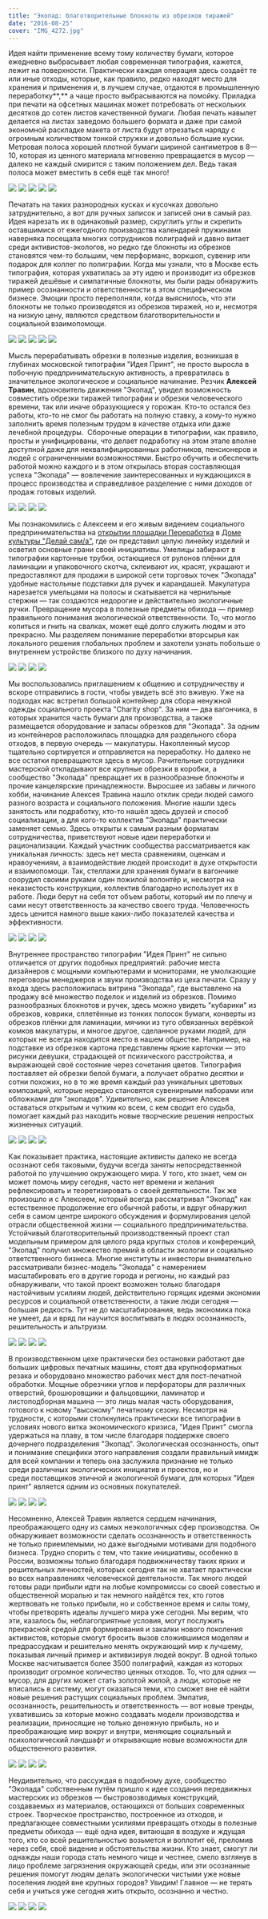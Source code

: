 ```yaml
---
title: "Экопад: благотворительные блокноты из обрезков тиражей"
date: "2016-08-25"
cover: "IMG_4272.jpg"
---
```


Идея найти применение всему тому количеству бумаги, которое ежедневно выбрасывает любая современная типография, кажется, лежит на поверхности. Практически каждая операция здесь создаёт те или иные отходы, которые, как правило, редко находят место для хранения и применения и, в лучшем случае, отдаются в промышленную переработку**,** а чаще просто выбрасываются на помойку. Приладка при печати на офсетных машинах может потребовать от нескольких десятков до сотен листов качественной бумаги. Любая печать навылет делается на листах заведомо большего формата и даже при самой экономной раскладке макета от листа будут отрезаться наряду с огромным количеством тонкой стружки и довольно большие куски. Метровая полоса хорошей плотной бумаги шириной сантиметров в 8—10, которая из ценного материала мгновенно превращается в мусор — далеко не каждый смирится с таким положением дел. Ведь такая полоса может вместить в себя ещё так много!

![](./images/IMG_4199.jpg)
![](./images/IMG_4200.jpg)
![](./images/IMG_4201.jpg)
![](./images/IMG_4203.jpg)
![](./images/IMG_4207.jpg)

Печатать на таких разнородных кусках и кусочках довольно затруднительно, а вот для ручных записок и записей они в самый раз. Идея нарезать их в одинаковый размер, скруглить углы и скрепить оставшимися от ежегодного производства календарей пружинами наверняка посещала многих сотрудников полиграфий и давно витает среди активистов-экологов, но редко где блокноты из обрезков становятся чем-то большим, чем перформанс, воркшоп, сувенир или подарок для коллег по полиграфии. Когда мы узнали, что в Москве есть типография, которая ухватилась за эту идею и производит из обрезков тиражей дешёвые и симпатичные блокноты, мы были рады обнаружить пример осознанности и ответственности в этом специфическом бизнесе. Эмоции просто переполняли, когда выяснилось, что эти блокноты не только производятся из обрезков тиражей, но и, несмотря на низкую цену, являются средством благотворительности и социальной взаимопомощи.

![](./images/IMG_4211.jpg)
![](./images/IMG_4212.jpg)
![](./images/IMG_4214.jpg)
![](./images/IMG_4217.jpg)
![](./images/IMG_4218.jpg)

Мысль перерабатывать обрезки в полезные изделия, возникшая в глубинах московской типографии "Идея Принт", не просто выросла в побочную предпринимательскую активность, а превратилась в значительное экологическое и социальное начинание. Резчик **Алексей Травин**, вдохновитель движения "Экопад", увидел возможность совместить обрезки тиражей типографии и обрезки человеческого времени, так или иначе образующиеся у горожан. Кто-то остался без работы, кто-то не смог бы работать на полную ставку, а кому-то нужно заполнить время полезным трудом в качестве отдыха или даже лечебной процедуры.  Сборочные операции в типографии, как правило, просты и унифицированы, что делает подработку на этом этапе вполне доступной даже для неквалифицированных работников, пенсионеров и людей с ограниченными возможностями. Быстро обучить и обеспечить работой можно каждого и в этом открылась вторая составляющая успеха "Экопада" — вовлечение заинтересованных и нуждающихся в процесс производства и справедливое разделение с ними доходов от продаж готовых изделий.

![](./images/IMG_4221.jpg)
![](./images/IMG_4224.jpg)
![](./images/IMG_4225.jpg)
![](./images/IMG_4228.jpg)

Мы познакомились с Алексеем и его живым видением социального предпринимательства на [открытии площадки Переработка](/practice/event/otkrytie-ploshhadki-dk-delaj-sam-a-pererabotka/) в [Доме культуры "Делай сам/а"](/workshop/archive/dom-kultury-delaj-sam-a-2/), где он представил целую линейку изделий и осветил основные грани своей инициативы. Умелицы забирают в типографии картонные трубки, остающиеся от рулонов плёнки для ламинации и упаковочного скотча, склеивают их, красят, украшают и предоставляют для продажи в широкой сети торговых точек "Экопада" удобные настольные подставки для ручек и карандашей. Макулатура нарезается умельцами на полосы и скатывается на чернильные стержни — так создаются недорогие и действительно экологичные ручки. Превращение мусора в полезные предметы обихода — пример правильного понимания экологической ответственности. То, что могло копиться и гнить на свалках, может ещё долго служить людям и это прекрасно. Мы разделяем понимание переработки вторсырья как локального решения глобальных проблем и захотели узнать побольше о внутреннем устройстве близкого по духу начинания.

![](./images/IMG_4230.jpg)
![](./images/IMG_4231.jpg)
![](./images/IMG_4233.jpg)
![](./images/IMG_4234.jpg)

Мы воспользовались приглашением к общению и сотрудничеству и вскоре отправились в гости, чтобы увидеть всё это вживую. Уже на подходах нас встретил большой контейнер для сбора ненужной одежды социального проекта "Charity shop". За ним — два вагончика, в которых хранится часть бумаги для производства, а также размещается оборудование и запасы обрезков для "Экопада". За одним из контейнеров расположилась площадка для раздельного сбора отходов, в первую очередь — макулатуры. Накопленный мусор тщательно сортируется и отправляется на переработку. Но далеко не все остатки превращаются здесь в мусор. Рачительные сотрудники мастерской откладывают все крупные обрезки в коробки, а сообщество "Экопада" превращает их в разнообразные блокноты и прочие канцелярские принадлежности. Выросшее из забавы и личного хобби, начинание Алексея Травина нашло отклик среди людей самого разного возраста и социального положения. Многие нашли здесь занятость или подработку, кто-то нашёл здесь друзей и способ социализации, а для кого-то коллектив "Экопада" практически заменяет семью. Здесь открыты к самым разным форматам сотрудничества, приветствуют новые идеи переработки и рационализации. Каждый участник сообщества рассматривается как уникальная личность: здесь нет места сравнениям, оценкам и нравоучениям, а взаимодействие людей происходит в духе открытости и взаимопомощи. Так, стеллажи для хранения бумаги в вагончике соорудил своими руками один пожилой волонтёр и, несмотря на неказистость конструкции, коллектив благодарно использует их в работе. Люди берут на себя тот объем работы, который им по плечу и сами несут ответственность за качество своего труда. Человечность здесь ценится намного выше каких-либо показателей качества и эффективности.

![](./images/IMG_4235.jpg)
![](./images/IMG_4236.jpg)
![](./images/IMG_4237.jpg)
![](./images/IMG_4239.jpg)

Внутреннее пространство типографии "Идея Принт" не сильно отличается от других подобных предприятий: рабочие места дизайнеров с мощными компьютерами и мониторами, не умолкающие переговоры менеджеров и звуки производства из цеха печати. Сразу у входа здесь расположилась витрина "Экопада", где выставлено на продажу всё множество поделок и изделий из обрезков. Помимо разнообразных блокнотов и ручек, здесь можно увидеть "кубарики" из обрезков, коврики, сплетённые из тонких полосок бумаги, конверты из обрезков плёнки для ламинации, мячики из туго обвязанных верёвкой комков макулатуры, и многое другое, сделанное руками людей, для которых не всегда находится место в нашем обществе. Например, на подставке из обрезков картона представлены яркие карточки — это рисунки девушки, страдающей от психического расстройства, и выражающей своё состояние через сочетания цветов. Типография поставляет ей обрезки белой бумаги, а получает обратно десятки и сотни похожих, но в то же время каждый раз уникальных цветовых композиций, которые нередко становятся сувенирными наборами или обложками для "экопадов". Удивительно, как решение Алексея оставаться открытым и чутким ко всем, с кем сводит его судьба, помогает каждый раз находить новые творческие решения непростых жизненных ситуаций.

![](./images/IMG_4240.jpg)
![](./images/IMG_4243.jpg)
![](./images/IMG_4245.jpg)
![](./images/IMG_4247.jpg)

Как показывает практика, настоящие активисты далеко не всегда осознают себя таковыми, будучи всегда заняты непосредственной работой по улучшению окружающего мира. У того, кто знает, чем он может помочь миру сегодня, часто нет времени и желания рефлексировать и теоретизировать о своей деятельности. Так же произошло и с Алексеем, который всегда рассматривал "Экопад" как естественное продолжение его обычной работы, и вдруг обнаружил себя в самом центре широкого обсуждения и формулирования целой отрасли общественной жизни — социального предпринимательства. Устойчивый благотворительный производственный проект стал модельным примером для целого ряда круглых столов и конференций, "Экопад" получил множество премий в области экологии и социально ответственного бизнеса. Многие институты и инвесторы внимательно рассматривали бизнес-модель "Экопада" с намерением масштабировать его в другие города и регионы, но каждый раз обнаруживали, что такой проект возможен только благодаря настойчивым усилиям людей, действительно горящих идеями экономии ресурсов и социальной ответственности, а такие люди сегодня — большая редкость. Тут не до масштабирования, ведь экономика пока не умеет, да и вряд ли научится воспитывать в людях осознанность, решительность и альтруизм.

![](./images/IMG_4250.jpg)
![](./images/IMG_4252.jpg)
![](./images/IMG_4256.jpg)
![](./images/IMG_4257.jpg)

В производственном цехе практически без остановки работают две больших цифровых печатных машины, стоят два крупноформатных резака и оборудовано множество рабочих мест для пост-печатной обработки. Мощные обрезчики углов и перфораторы для различных отверстий, брошюровщики и фальцовщики, ламинатор и листоподборная машина — это лишь малая часть оборудования, готового к новому "высокому" печатному сезону. Несмотря на трудности, с которыми столкнулись практически все типографии в условиях нового витка экономического кризиса, "Идея Принт" смогла удержаться на плаву, в том числе благодаря поддержке своего дочернего подразделения "Экопад". Экологическая осознанность, опыт и понимание специфики этого направления создали правильный имидж для всей компании и теперь она заслужила признание не только среди различных экологических инициатив и проектов, но и среди поставщиков этичной и экологичной бумаги, для которых "Идея принт" является одним из основных покупателей.

![](./images/IMG_4259.jpg)
![](./images/IMG_4260.jpg)
![](./images/IMG_4261.jpg)
![](./images/IMG_4262.jpg)

Несомненно, Алексей Травин является сердцем начинания, преображающего одну из самых неэкологичных сфер производства. Он обнаруживает возможности сделать осознанность и ответственность не только приемлемыми, но даже выгодными мотивами для подобного бизнеса. Трудно спорить с тем, что такие инициативы, особенно в России, возможны только благодаря подвижничеству таких ярких и решительных личностей, которых сегодня так не хватает практически во всех направлениях человеческой деятельности. Так много людей готовы ради прибыли идти на любые компромиссы со своей совестью и общественной моралью и так немного найдётся тех, кто готов жертвовать не только прибыли, но и собственное время и силы тому, чтобы претворять идеалы лучшего мира уже сегодня. Мы верим, что эти, казалось бы, неблагоприятные условия, могут послужить прекрасной средой для формирования и закалки нового поколения активистов, которые смогут бросить вызов сложившимся моделям и предрассудкам и решительно менять окружающий мир к лучшему, показывая личный пример и активизируя людей вокруг. В одной только Москве насчитывается более 3500 полиграфий, каждая из которых производит огромное количество ценных отходов. То, что для одних — мусор, для других может стать золотой жилой, а люди, которые не вписались в систему, могут оказаться теми, кто сможет вне её найти новые решения растущих социальных проблем. Эмпатия, осознанность, решительность и ответственность — вот новые тренды, ухватившись за которые можно создавать модели производства и реализации, приносящие не только денежную прибыль, но и преображающие мир вокруг и внутри, меняющие социальный и психологический ландшафт и открывающие новые возможности для общественного развития.

![](./images/IMG_4264.jpg)
![](./images/IMG_4265.jpg)
![](./images/IMG_4266.jpg)
![](./images/IMG_4267.jpg)

Неудивительно, что рассуждая в подобному духе, сообщество "Экопада" собственным путём пришло к идее создания передвижных мастерских из обрезков — быстровозводимых конструкций, создаваемых из материалов, остающихся от больших современных строек. Творческое пространство, построенное из отходов, и предлагающее совместными усилиями превращать отходы в полезные предметы обихода — ещё одна идея, витающая в воздухе и ждущая того, кто со всей решительностью возьмется и воплотит её, преломив через себя, своё видение и обстоятельства жизни. Кто знает, смогут ли однажды наши города стать немного чище и честнее, смело взглянув в лицо проблеме загрязнения окружающей среды, или эти осознанные решения помогут людям делать экологически чистыми уже новые поселения людей вне крупных городов? Увидим! Главное — не терять себя и учиться уже сегодня жить открыто, осознанно и честно.

![](./images/IMG_4268.jpg)
![](./images/IMG_4273.jpg)
![](./images/IMG_4274.jpg)
![](./images/IMG_4276.jpg)
